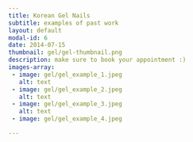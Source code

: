 ```yaml
---
title: Korean Gel Nails
subtitle: examples of past work
layout: default
modal-id: 6
date: 2014-07-15
thumbnail: gel/gel-thumbnail.png
description: make sure to book your appointment :)
images-array:
 - image: gel/gel_example_1.jpeg
   alt: text
 - image: gel/gel_example_2.jpeg
   alt: text
 - image: gel/gel_example_3.jpeg
   alt: text
 - image: gel/gel_example_4.jpeg

---
```

